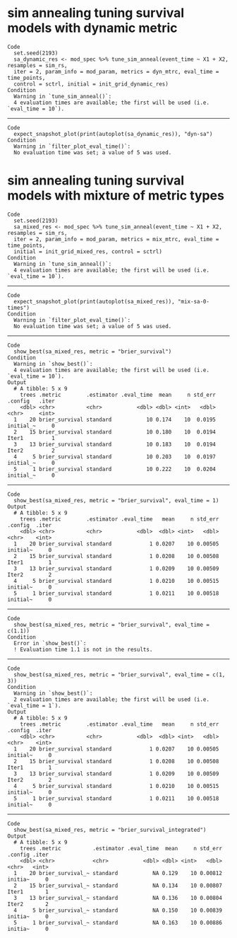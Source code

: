 # sim annealing tuning survival models with dynamic metric

    Code
      set.seed(2193)
      sa_dynamic_res <- mod_spec %>% tune_sim_anneal(event_time ~ X1 + X2, resamples = sim_rs,
      iter = 2, param_info = mod_param, metrics = dyn_mtrc, eval_time = time_points,
      control = sctrl, initial = init_grid_dynamic_res)
    Condition
      Warning in `tune_sim_anneal()`:
      4 evaluation times are available; the first will be used (i.e. `eval_time = 10`).

---

    Code
      expect_snapshot_plot(print(autoplot(sa_dynamic_res)), "dyn-sa")
    Condition
      Warning in `filter_plot_eval_time()`:
      No evaluation time was set; a value of 5 was used.

# sim annealing tuning survival models with mixture of metric types

    Code
      set.seed(2193)
      sa_mixed_res <- mod_spec %>% tune_sim_anneal(event_time ~ X1 + X2, resamples = sim_rs,
      iter = 2, param_info = mod_param, metrics = mix_mtrc, eval_time = time_points,
      initial = init_grid_mixed_res, control = sctrl)
    Condition
      Warning in `tune_sim_anneal()`:
      4 evaluation times are available; the first will be used (i.e. `eval_time = 10`).

---

    Code
      expect_snapshot_plot(print(autoplot(sa_mixed_res)), "mix-sa-0-times")
    Condition
      Warning in `filter_plot_eval_time()`:
      No evaluation time was set; a value of 5 was used.

---

    Code
      show_best(sa_mixed_res, metric = "brier_survival")
    Condition
      Warning in `show_best()`:
      4 evaluation times are available; the first will be used (i.e. `eval_time = 10`).
    Output
      # A tibble: 5 x 9
        trees .metric        .estimator .eval_time  mean     n std_err .config   .iter
        <dbl> <chr>          <chr>           <dbl> <dbl> <int>   <dbl> <chr>     <int>
      1    20 brier_survival standard           10 0.174    10  0.0195 initial_~     0
      2    15 brier_survival standard           10 0.180    10  0.0194 Iter1         1
      3    13 brier_survival standard           10 0.183    10  0.0194 Iter2         2
      4     5 brier_survival standard           10 0.203    10  0.0197 initial_~     0
      5     1 brier_survival standard           10 0.222    10  0.0204 initial_~     0

---

    Code
      show_best(sa_mixed_res, metric = "brier_survival", eval_time = 1)
    Output
      # A tibble: 5 x 9
        trees .metric        .estimator .eval_time   mean     n std_err .config  .iter
        <dbl> <chr>          <chr>           <dbl>  <dbl> <int>   <dbl> <chr>    <int>
      1    20 brier_survival standard            1 0.0207    10 0.00505 initial~     0
      2    15 brier_survival standard            1 0.0208    10 0.00508 Iter1        1
      3    13 brier_survival standard            1 0.0209    10 0.00509 Iter2        2
      4     5 brier_survival standard            1 0.0210    10 0.00515 initial~     0
      5     1 brier_survival standard            1 0.0211    10 0.00518 initial~     0

---

    Code
      show_best(sa_mixed_res, metric = "brier_survival", eval_time = c(1.1))
    Condition
      Error in `show_best()`:
      ! Evaluation time 1.1 is not in the results.

---

    Code
      show_best(sa_mixed_res, metric = "brier_survival", eval_time = c(1, 3))
    Condition
      Warning in `show_best()`:
      2 evaluation times are available; the first will be used (i.e. `eval_time = 1`).
    Output
      # A tibble: 5 x 9
        trees .metric        .estimator .eval_time   mean     n std_err .config  .iter
        <dbl> <chr>          <chr>           <dbl>  <dbl> <int>   <dbl> <chr>    <int>
      1    20 brier_survival standard            1 0.0207    10 0.00505 initial~     0
      2    15 brier_survival standard            1 0.0208    10 0.00508 Iter1        1
      3    13 brier_survival standard            1 0.0209    10 0.00509 Iter2        2
      4     5 brier_survival standard            1 0.0210    10 0.00515 initial~     0
      5     1 brier_survival standard            1 0.0211    10 0.00518 initial~     0

---

    Code
      show_best(sa_mixed_res, metric = "brier_survival_integrated")
    Output
      # A tibble: 5 x 9
        trees .metric          .estimator .eval_time  mean     n std_err .config .iter
        <dbl> <chr>            <chr>           <dbl> <dbl> <int>   <dbl> <chr>   <int>
      1    20 brier_survival_~ standard           NA 0.129    10 0.00812 initia~     0
      2    15 brier_survival_~ standard           NA 0.134    10 0.00807 Iter1       1
      3    13 brier_survival_~ standard           NA 0.136    10 0.00804 Iter2       2
      4     5 brier_survival_~ standard           NA 0.150    10 0.00839 initia~     0
      5     1 brier_survival_~ standard           NA 0.163    10 0.00886 initia~     0


